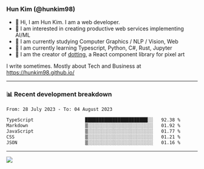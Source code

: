 ### Hun Kim (@hunkim98)

- 👋 Hi, I am Hun Kim. I am a web developer. 
- 🤔 I am interested in creating productive web services implementing AI/ML
- 🔭 I am currently studying Computer Graphics / NLP / Vision, Web 
- 🌱 I am currently learning Typescript, Python, C#, Rust, Jupyter
- 🎨 I am the creator of [dotting](hunkim98.github.io/dotting), a React component library for pixel art

I write sometimes. Mostly about Tech and Business at https://hunkim98.github.io/

---
### 📊 Recent development breakdown
<!--START_SECTION:waka-->

```txt
From: 28 July 2023 - To: 04 August 2023

TypeScript                   ███████████████████████░░   92.38 %
Markdown                     ▒░░░░░░░░░░░░░░░░░░░░░░░░   01.92 %
JavaScript                   ▒░░░░░░░░░░░░░░░░░░░░░░░░   01.77 %
CSS                          ▒░░░░░░░░░░░░░░░░░░░░░░░░   01.21 %
JSON                         ▒░░░░░░░░░░░░░░░░░░░░░░░░   01.16 %
```

<!--END_SECTION:waka-->
---

<!-- <div align='center'> -->
  <img align="center" src="https://github-readme-stats.vercel.app/api?username=hunkim98&theme=dark&show_icons=true"/>
<!-- </div> -->
<!--
**hunkim98/hunkim98** is a ✨ _special_ ✨ repository because its `README.md` (this file) appears on your GitHub profile.

Here are some ideas to get you started:

- 🔭 I’m currently working on ...
- 🌱 I’m currently learning ...
- 👯 I’m looking to collaborate on ...
- 🤔 I’m looking for help with ...
- 💬 Ask me about ...
- 📫 How to reach me: ...
- 😄 Pronouns: ...
- ⚡ Fun fact: ...
-->

